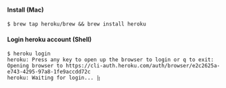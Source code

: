 #### Install (Mac)
```
$ brew tap heroku/brew && brew install heroku
```

#### Login heroku account (Shell)
```
$ heroku login
heroku: Press any key to open up the browser to login or q to exit: 
Opening browser to https://cli-auth.heroku.com/auth/browser/e2c2625a-e743-4295-97a8-1fe9accdd72c
heroku: Waiting for login... ⣷
```
